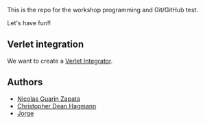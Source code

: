 This is the repo for the workshop programming and Git/GitHub test.

Let's have fun!!

## Verlet integration


We want to create a [Verlet Integrator](http://en.wikipedia.org/wiki/Verlet_integration).


## Authors

- [Nicolas Guarin Zapata](https://github.com/nicoguaro)
- [Christopher Dean Hagmann](https://github.com/cdhagmann)
- [Jorge](https://github.com/nemediano)
